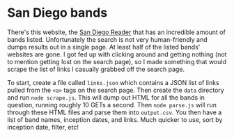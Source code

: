 # San Diego bands

There's this website, the [San Diego Reader](https://www.sandiegoreader.com/bands/) that has an incredible amount of bands listed. Unfortunately the search is not very human-friendly and dumps results out in a single page. At least half of the listed bands' websites are gone. I got fed up with clicking around and getting nothing (not to mention getting lost on the search page), so I made something that would scrape the list of links I casually grabbed off the search page.

To start, create a file called `links.json` which contains a JSON list of links pulled from the `<a>` tags on the search page. Then create the `data` directory and run `node scrape.js`. This will dump out HTML for all the bands in question, running roughly 10 GETs a second. Then `node parse.js` will run through these HTML files and parse them into `output.csv`. You then have a list of band names, inception dates, and links. Much quicker to use, sort by inception date, filter, etc!
